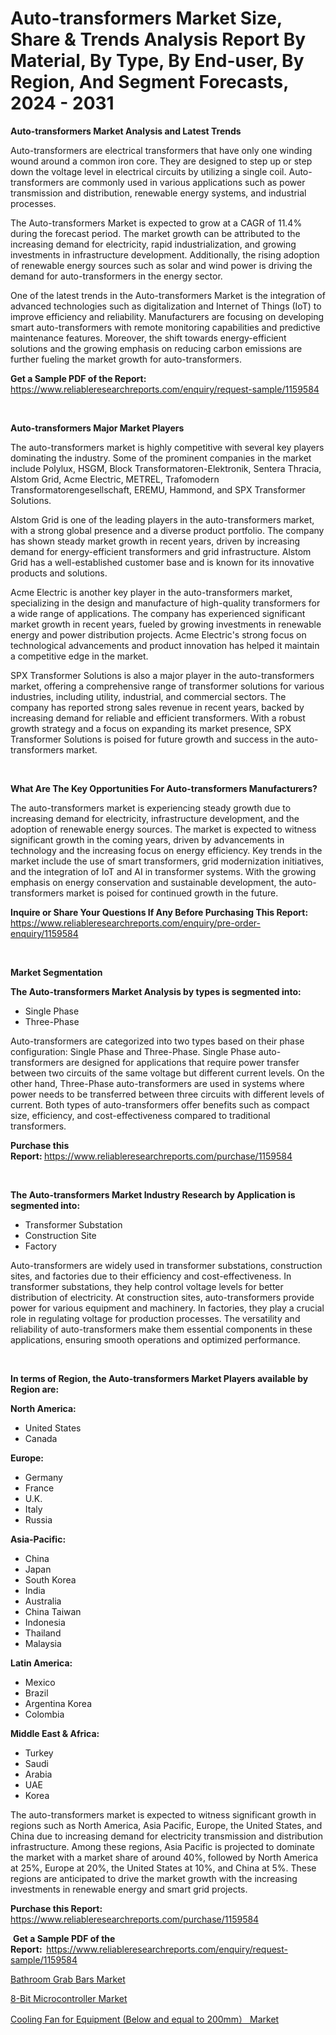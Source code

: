 <p><h1>Auto-transformers Market Size, Share & Trends Analysis Report By Material, By Type, By End-user, By Region, And Segment Forecasts, 2024 - 2031</h1></p><p><strong>Auto-transformers Market Analysis and Latest Trends</strong></p>
<p><p>Auto-transformers are electrical transformers that have only one winding wound around a common iron core. They are designed to step up or step down the voltage level in electrical circuits by utilizing a single coil. Auto-transformers are commonly used in various applications such as power transmission and distribution, renewable energy systems, and industrial processes.</p><p>The Auto-transformers Market is expected to grow at a CAGR of 11.4% during the forecast period. The market growth can be attributed to the increasing demand for electricity, rapid industrialization, and growing investments in infrastructure development. Additionally, the rising adoption of renewable energy sources such as solar and wind power is driving the demand for auto-transformers in the energy sector.</p><p>One of the latest trends in the Auto-transformers Market is the integration of advanced technologies such as digitalization and Internet of Things (IoT) to improve efficiency and reliability. Manufacturers are focusing on developing smart auto-transformers with remote monitoring capabilities and predictive maintenance features. Moreover, the shift towards energy-efficient solutions and the growing emphasis on reducing carbon emissions are further fueling the market growth for auto-transformers.</p></p>
<p><strong>Get a Sample PDF of the Report:&nbsp;</strong> <a href="https://www.reliableresearchreports.com/enquiry/request-sample/1159584">https://www.reliableresearchreports.com/enquiry/request-sample/1159584</a></p>
<p>&nbsp;</p>
<p><strong>Auto-transformers Major Market Players</strong></p>
<p><p>The auto-transformers market is highly competitive with several key players dominating the industry. Some of the prominent companies in the market include Polylux, HSGM, Block Transformatoren-Elektronik, Sentera Thracia, Alstom Grid, Acme Electric, METREL, Trafomodern Transformatorengesellschaft, EREMU, Hammond, and SPX Transformer Solutions.</p><p>Alstom Grid is one of the leading players in the auto-transformers market, with a strong global presence and a diverse product portfolio. The company has shown steady market growth in recent years, driven by increasing demand for energy-efficient transformers and grid infrastructure. Alstom Grid has a well-established customer base and is known for its innovative products and solutions.</p><p>Acme Electric is another key player in the auto-transformers market, specializing in the design and manufacture of high-quality transformers for a wide range of applications. The company has experienced significant market growth in recent years, fueled by growing investments in renewable energy and power distribution projects. Acme Electric's strong focus on technological advancements and product innovation has helped it maintain a competitive edge in the market.</p><p>SPX Transformer Solutions is also a major player in the auto-transformers market, offering a comprehensive range of transformer solutions for various industries, including utility, industrial, and commercial sectors. The company has reported strong sales revenue in recent years, backed by increasing demand for reliable and efficient transformers. With a robust growth strategy and a focus on expanding its market presence, SPX Transformer Solutions is poised for future growth and success in the auto-transformers market.</p></p>
<p>&nbsp;</p>
<p><strong>What Are The Key Opportunities For Auto-transformers Manufacturers?</strong></p>
<p><p>The auto-transformers market is experiencing steady growth due to increasing demand for electricity, infrastructure development, and the adoption of renewable energy sources. The market is expected to witness significant growth in the coming years, driven by advancements in technology and the increasing focus on energy efficiency. Key trends in the market include the use of smart transformers, grid modernization initiatives, and the integration of IoT and AI in transformer systems. With the growing emphasis on energy conservation and sustainable development, the auto-transformers market is poised for continued growth in the future.</p></p>
<p><strong>Inquire or Share Your Questions If Any Before Purchasing This Report:</strong> <a href="https://www.reliableresearchreports.com/enquiry/pre-order-enquiry/1159584">https://www.reliableresearchreports.com/enquiry/pre-order-enquiry/1159584</a></p>
<p>&nbsp;</p>
<p><strong>Market Segmentation</strong></p>
<p><strong>The Auto-transformers Market Analysis by types is segmented into:</strong></p>
<p><ul><li>Single Phase</li><li>Three-Phase</li></ul></p>
<p><p>Auto-transformers are categorized into two types based on their phase configuration: Single Phase and Three-Phase. Single Phase auto-transformers are designed for applications that require power transfer between two circuits of the same voltage but different current levels. On the other hand, Three-Phase auto-transformers are used in systems where power needs to be transferred between three circuits with different levels of current. Both types of auto-transformers offer benefits such as compact size, efficiency, and cost-effectiveness compared to traditional transformers.</p></p>
<p><strong>Purchase this Report:&nbsp;</strong><a href="https://www.reliableresearchreports.com/purchase/1159584">https://www.reliableresearchreports.com/purchase/1159584</a></p>
<p>&nbsp;</p>
<p><strong>The Auto-transformers Market Industry Research by Application is segmented into:</strong></p>
<p><ul><li>Transformer Substation</li><li>Construction Site</li><li>Factory</li></ul></p>
<p><p>Auto-transformers are widely used in transformer substations, construction sites, and factories due to their efficiency and cost-effectiveness. In transformer substations, they help control voltage levels for better distribution of electricity. At construction sites, auto-transformers provide power for various equipment and machinery. In factories, they play a crucial role in regulating voltage for production processes. The versatility and reliability of auto-transformers make them essential components in these applications, ensuring smooth operations and optimized performance.</p></p>
<p>&nbsp;</p>
<p><strong>In terms of Region, the Auto-transformers Market Players available by Region are:</strong></p>
<p>
    <p> <strong> North America: </strong>
        <ul>
            <li>United States</li>
            <li>Canada</li>
        </ul>
        </p> 
    <p> <strong> Europe: </strong>
        <ul>
            <li>Germany</li>
            <li>France</li>
            <li>U.K.</li>
            <li>Italy</li>
            <li>Russia</li>
        </ul>
        </p> 
    <p> <strong> Asia-Pacific: </strong>
        <ul>
            <li>China</li>
            <li>Japan</li>
            <li>South Korea</li>
            <li>India</li>
            <li>Australia</li>
            <li>China Taiwan</li>
            <li>Indonesia</li>
            <li>Thailand</li>
            <li>Malaysia</li>
        </ul>
        </p> 
    <p> <strong> Latin America: </strong>
        <ul>
            <li>Mexico</li>
            <li>Brazil</li>
            <li>Argentina Korea</li>
            <li>Colombia</li>
        </ul>
        </p> 
    <p> <strong> Middle East & Africa: </strong>
        <ul>
            <li>Turkey</li>
            <li>Saudi</li>
            <li>Arabia</li>
            <li>UAE</li>
            <li>Korea</li>
        </ul>
    </p>
    </p>
<p><p>The auto-transformers market is expected to witness significant growth in regions such as North America, Asia Pacific, Europe, the United States, and China due to increasing demand for electricity transmission and distribution infrastructure. Among these regions, Asia Pacific is projected to dominate the market with a market share of around 40%, followed by North America at 25%, Europe at 20%, the United States at 10%, and China at 5%. These regions are anticipated to drive the market growth with the increasing investments in renewable energy and smart grid projects.</p></p>
<p><strong>Purchase this Report: </strong><a href="https://www.reliableresearchreports.com/purchase/1159584">https://www.reliableresearchreports.com/purchase/1159584</a></p>
<p>&nbsp;<strong>Get a Sample PDF of the Report:&nbsp;&nbsp;</strong><a href="https://www.reliableresearchreports.com/enquiry/request-sample/1159584">https://www.reliableresearchreports.com/enquiry/request-sample/1159584</a></p>
<p><strong></strong></p>
<p><p><a href="https://issuu.com/reportprime-2/docs/bathroom-grab-bars-market-size-2030.pptx">Bathroom Grab Bars Market</a></p><p><a href="https://github.com/fiixsa/Market-Research-Report-List-1/blob/main/8-bit-microcontroller-market.md">8-Bit Microcontroller Market</a></p><p><a href="https://issuu.com/reportprime-2/docs/cooling-fan-for-equipment-below-and-equal-to-200mm">Cooling Fan for Equipment (Below and equal to 200mm） Market</a></p></p>